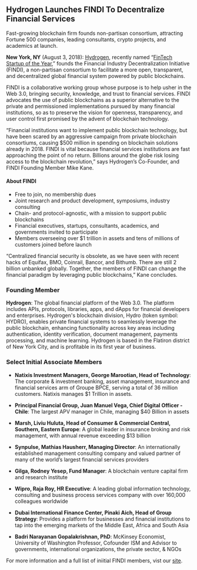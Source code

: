 ## Hydrogen Launches FINDI To Decentralize Financial Services
Fast-growing blockchain firm founds non-partisan consortium, attracting Fortune 500 companies, leading consultants, crypto projects, and academics at launch.

**New York, NY** (August 3, 2018): [Hydrogen](https://www.hydrogenplatform.com), recently named “[FinTech Startup of the Year](https://home.kpmg.com/lu/en/home/media/press-releases/2018/06/fintech-awards-luxembourg.html),” founds the Financial Industry Decentralization Initiative (FINDI), a non-partisan consortium to facilitate a more open, transparent, and decentralized global financial system powered by public blockchains.

  

FINDI is a collaborative working group whose purpose is to help usher in the Web 3.0, bringing security, knowledge, and trust to financial services. FINDI advocates the use of public blockchains as a superior alternative to the private and permissioned implementations pursued by many financial institutions, so as to preserve the vision for openness, transparency, and user control first promised by the advent of blockchain technology.

  

“Financial institutions want to implement public blockchain technology, but have been scared by an aggressive campaign from private blockchain consortiums, causing $500 million in spending on blockchain solutions already in 2018. FINDI is vital because financial services institutions are fast approaching the point of no return. Billions around the globe risk losing access to the blockchain revolution,” says Hydrogen’s Co-Founder, and FINDI Founding Member Mike Kane.

  

#### About FINDI

-   Free to join, no membership dues
-   Joint research and product development, symposiums, industry consulting
-   Chain- and protocol-agnostic, with a mission to support public blockchains
-   Financial executives, startups, consultants, academics, and governments invited to participate 
-   Members overseeing over $1 trillion in assets and tens of millions of customers joined before launch

    

  

“Centralized financial security is obsolete, as we have seen with recent hacks of Equifax, BMO, Coinrail, Bancor, and Bithumb. There are still 2 billion unbanked globally. Together, the members of FINDI can change the financial paradigm by leveraging public blockchains,” Kane concludes.
  
### Founding Member


**Hydrogen**: The global financial platform of the Web 3.0. The platform includes APIs, protocols, libraries, apps, and dApps for financial developers and enterprises. Hydrogen's blockchain division, Hydro (token symbol: HYDRO), enables private financial systems to seamlessly leverage the public blockchain, enhancing functionality across key areas including authentication, identity verification, document management, payments processing, and machine learning. Hydrogen is based in the Flatiron district of New York City, and is profitable in its first year of business.


### Select Initial Associate Members

-   **Natixis Investment Managers, George Marootian, Head of Technology**: The corporate & investment banking, asset management, insurance and financial services arm of Groupe BPCE, serving a total of 36 million customers. Natixis manages $1 Trillion in assets.
    
-   **Principal Financial Group, Juan Manuel Vega, Chief Digital Officer - Chile**: The largest APV manager in Chile, managing $40 Billion in assets
    
-   **Marsh, Liviu Huluta, Head of Consumer & Commercial Central, Southern, Eastern Europe**: A global leader in insurance broking and risk management, with annual revenue exceeding $13 billion

-   **Synpulse, Mathias Hausherr, Managing Director**: An internationally established management consulting company and valued partner of many of the world’s largest financial services providers
    
-   **Gilga, Rodney Yesep, Fund Manager**: A blockchain venture capital firm and research institute
    
-   **Wipro, Raja Roy, HR Executive**: A leading global information technology, consulting and business process services company with over 160,000 colleagues worldwide
    
-   **Dubai International Finance Center, Pinaki Aich, Head of Group Strategy**: Provides a platform for businesses and financial institutions to tap into the emerging markets of the Middle East, Africa and South Asia

-   **Badri Narayanan Gopalakrishnan, PhD**: McKinsey Economist, University of Washington Professor, Cofounder ISM and Advisor to governments, international organizations, the private sector, & NGOs


For more information and a full list of iniitial FINDI members, vist our [site](https://www.joinfindi.org/).
